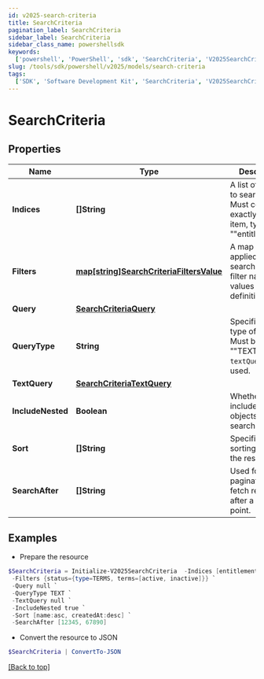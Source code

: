 ```yaml
---
id: v2025-search-criteria
title: SearchCriteria
pagination_label: SearchCriteria
sidebar_label: SearchCriteria
sidebar_class_name: powershellsdk
keywords:
  ['powershell', 'PowerShell', 'sdk', 'SearchCriteria', 'V2025SearchCriteria']
slug: /tools/sdk/powershell/v2025/models/search-criteria
tags:
  ['SDK', 'Software Development Kit', 'SearchCriteria', 'V2025SearchCriteria']
---
```


# SearchCriteria

## Properties

| Name | Type | Description | Notes |
| --- | --- | --- | --- |
| **Indices** | **[]String** | A list of indices to search within. Must contain exactly one item, typically ""entitlements"". | [required] |
| **Filters** | [**map[string]SearchCriteriaFiltersValue**](search-criteria-filters-value) | A map of filters applied to the search. Keys are filter names, and values are filter definitions. | [optional] |
| **Query** | [**SearchCriteriaQuery**](search-criteria-query) |  | [optional] |
| **QueryType** | **String** | Specifies the type of query. Must be ""TEXT"" if `textQuery` is used. | [optional] |
| **TextQuery** | [**SearchCriteriaTextQuery**](search-criteria-text-query) |  | [optional] |
| **IncludeNested** | **Boolean** | Whether to include nested objects in the search results. | [optional] [default to $false] |
| **Sort** | **[]String** | Specifies the sorting order for the results. | [optional] |
| **SearchAfter** | **[]String** | Used for pagination to fetch results after a specific point. | [optional] |

## Examples

- Prepare the resource

```powershell
$SearchCriteria = Initialize-V2025SearchCriteria  -Indices [entitlements] `
 -Filters {status={type=TERMS, terms=[active, inactive]}} `
 -Query null `
 -QueryType TEXT `
 -TextQuery null `
 -IncludeNested true `
 -Sort [name:asc, createdAt:desc] `
 -SearchAfter [12345, 67890]
```

- Convert the resource to JSON

```powershell
$SearchCriteria | ConvertTo-JSON
```

[[Back to top]](#)
